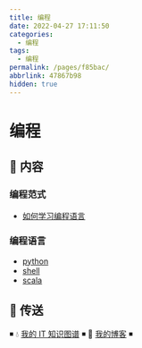 ```yaml
---
title: 编程
date: 2022-04-27 17:11:50
categories:
  - 编程
tags:
  - 编程
permalink: /pages/f85bac/
abbrlink: 47867b98
hidden: true
---
```


# 编程

## 📖 内容

### 编程范式

- [如何学习编程语言](01.编程范式/01.如何学习编程语言.md)

### 编程语言

- [python](02.编程语言/01.python.md)
- [shell](02.编程语言/02.shell.md)
- [scala](02.编程语言/03.scala.md)

## 🚪 传送

◾ 💧 [我的 IT 知识图谱](https://dunwu.github.io/waterdrop/) ◾ 🎯 [我的博客](https://dunwu.github.io/blog/) ◾
